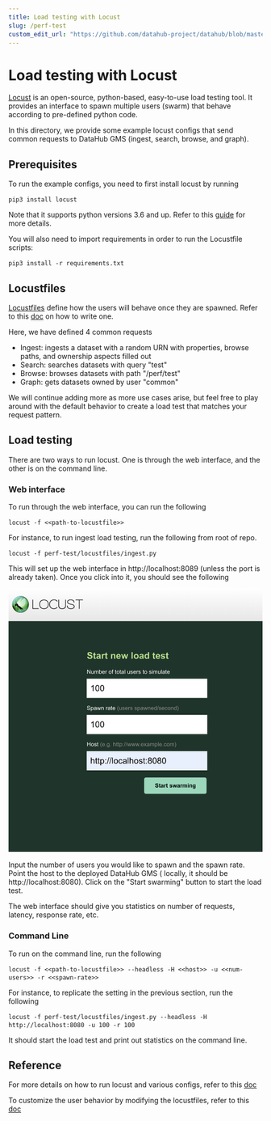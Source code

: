 ```yaml
---
title: Load testing with Locust
slug: /perf-test
custom_edit_url: "https://github.com/datahub-project/datahub/blob/master/perf-test/README.md"
---
```


# Load testing with Locust

[Locust](https://locust.io/) is an open-source, python-based, easy-to-use load testing tool. It provides an interface to
spawn multiple users (swarm) that behave according to pre-defined python code.

In this directory, we provide some example locust configs that send common requests to DataHub GMS (ingest, search,
browse, and graph).

## Prerequisites

To run the example configs, you need to first install locust by running

```shell
pip3 install locust
```

Note that it supports python versions 3.6 and up. Refer to
this [guide](https://docs.locust.io/en/stable/installation.html) for more details.

You will also need to import requirements in order to run the Locustfile scripts:

```shell
pip3 install -r requirements.txt
```

## Locustfiles

[Locustfiles](https://github.com/datahub-project/datahub/blob/master/perf-test/locustfiles) define how the users will behave once they are spawned. Refer to
this [doc](https://docs.locust.io/en/stable/writing-a-locustfile.html) on how to write one.

Here, we have defined 4 common requests

- Ingest: ingests a dataset with a random URN with properties, browse paths, and ownership aspects filled out
- Search: searches datasets with query "test"
- Browse: browses datasets with path "/perf/test"
- Graph: gets datasets owned by user "common"

We will continue adding more as more use cases arise, but feel free to play around with the default behavior to create a
load test that matches your request pattern.

## Load testing

There are two ways to run locust. One is through the web interface, and the other is on the command line.

### Web interface

To run through the web interface, you can run the following

```shell
locust -f <<path-to-locustfile>>
```

For instance, to run ingest load testing, run the following from root of repo.

```shell
locust -f perf-test/locustfiles/ingest.py
```

This will set up the web interface in http://localhost:8089 (unless the port is already taken). Once you click into it,
you should see the following

![Locust Example](../../../static/img/locust-example.png)

Input the number of users you would like to spawn and the spawn rate. Point the host to the deployed DataHub GMS (
locally, it should be http://localhost:8080). Click on the "Start swarming" button to start the load test.

The web interface should give you statistics on number of requests, latency, response rate, etc.

### Command Line

To run on the command line, run the following

```shell
locust -f <<path-to-locustfile>> --headless -H <<host>> -u <<num-users>> -r <<spawn-rate>>
```

For instance, to replicate the setting in the previous section, run the following

```shell
locust -f perf-test/locustfiles/ingest.py --headless -H http://localhost:8080 -u 100 -r 100
```

It should start the load test and print out statistics on the command line.

## Reference

For more details on how to run locust and various configs, refer to
this [doc](https://docs.locust.io/en/stable/configuration.html)

To customize the user behavior by modifying the locustfiles, refer to
this [doc](https://docs.locust.io/en/stable/writing-a-locustfile.html)

